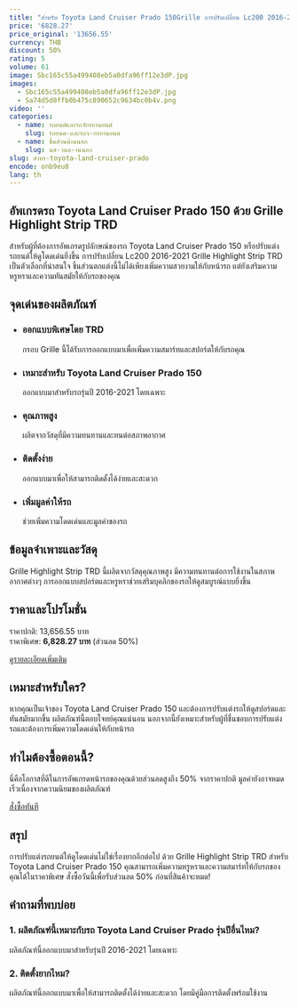 ```yaml
---
title: "สำหรับ Toyota Land Cruiser Prado 150Grille การปรับเปลี่ยน Lc200 2016-2021 Grille Highlight Strip TRD ด้านหน้าตกแต่ง Accessorie"
price: '6828.27'
price_original: '13656.55'
currency: THB
discount: 50%
rating: 5
volume: 61
image: Sbc165c55a499408eb5a0dfa96ff12e3dP.jpg
images:
  - Sbc165c55a499408eb5a0dfa96ff12e3dP.jpg
  - Sa74d5d8ffb0b475c890652c9634bc0b4v.png
video: ''
categories:
  - name: รถยนต์และรถจักรยานยนต์
    slug: รถยนต-และรถจ-กรยานยนต
  - name: ชิ้นส่วนด้านนอก
    slug: นส-วนด-านนอก
slug: สำหร-toyota-land-cruiser-prado
encode: onb9eu8
lang: th
---
```


<h2>อัพเกรดรถ Toyota Land Cruiser Prado 150 ด้วย Grille Highlight Strip TRD</h2>

สำหรับผู้ที่ต้องการอัพเกรดรูปลักษณ์ของรถ Toyota Land Cruiser Prado 150 หรือปรับแต่งรถยนต์ให้ดูโดดเด่นยิ่งขึ้น การปรับเปลี่ยน Lc200 2016-2021 Grille Highlight Strip TRD เป็นตัวเลือกที่น่าสนใจ ชิ้นส่วนตกแต่งนี้ไม่ได้เพียงเพิ่มความสวยงามให้กับหน้ารถ แต่ยังเสริมความหรูหราและความทันสมัยให้กับรถของคุณ 

<h2>จุดเด่นของผลิตภัณฑ์</h2>

<ul>
<li><h3>ออกแบบพิเศษโดย TRD</h3> กรอบ Grille นี้ได้รับการออกแบบมาเพื่อเพิ่มความสมาร์ทและสปอร์ตให้กับรถคุณ</li>
<li><h3>เหมาะสำหรับ Toyota Land Cruiser Prado 150</h3> ออกแบบมาสำหรับรถรุ่นปี 2016-2021 โดยเฉพาะ</li>
<li><h3>คุณภาพสูง</h3> ผลิตจากวัสดุที่มีความทนทานและทนต่อสภาพอากาศ</li>
<li><h3>ติดตั้งง่าย</h3> ออกแบบมาเพื่อให้สามารถติดตั้งได้ง่ายและสะดวก</li>
<li><h3>เพิ่มมูลค่าให้รถ</h3> ช่วยเพิ่มความโดดเด่นและมูลค่าของรถ</li>
</ul>

<h2>ข้อมูลจำเพาะและวัสดุ</h2>

Grille Highlight Strip TRD นี้ผลิตจากวัสดุคุณภาพสูง มีความทนทานต่อการใช้งานในสภาพอากาศต่างๆ การออกแบบสปอร์ตและหรูหราช่วยเสริมบุคลิกของรถให้ดูสมบูรณ์แบบยิ่งขึ้น

<h2>ราคาและโปรโมชั่น</h2>

ราคาปกติ: 13,656.55 บาท <br>
ราคาพิเศษ: <strong>6,828.27 บาท</strong> (ส่วนลด 50%) <br>

<div class="flex justify-center my-2">
<a href="https://buy.csgad.com/onb9eu8" rel="nofollow sponsored" target="_blank" class="py-2 px-4 rounded-md text-white font-semibold bg-gradient-to-r from-[#f73c22] to-[#ff7b48]">ดูรายละเอียดเพิ่มเติม</a>
</div>

<h2>เหมาะสำหรับใคร?</h2>

หากคุณเป็นเจ้าของ Toyota Land Cruiser Prado 150 และต้องการปรับแต่งรถให้ดูสปอร์ตและทันสมัยมากขึ้น ผลิตภัณฑ์นี้ตอบโจทย์คุณแน่นอน นอกจากนี้ยังเหมาะสำหรับผู้ที่ชื่นชอบการปรับแต่งรถและต้องการเพิ่มความโดดเด่นให้กับหน้ารถ 

<h2>ทำไมต้องซื้อตอนนี้?</h2>

นี่คือโอกาสที่ดีในการอัพเกรดหน้ารถของคุณด้วยส่วนลดสูงถึง 50% จากราคาปกติ มูลค่ายังอาจหมดเร็วเนื่องจากความนิยมของผลิตภัณฑ์ 

<div class="flex justify-center my-2">
<a href="https://buy.csgad.com/onb9eu8" rel="nofollow sponsored" target="_blank" class="py-2 px-4 rounded-md text-white font-semibold bg-gradient-to-r from-[#f73c22] to-[#ff7b48]">สั่งซื้อทันที</a>
</div>

<h2>สรุป</h2>

การปรับแต่งรถยนต์ให้ดูโดดเด่นไม่ใช่เรื่องยากอีกต่อไป ด้วย Grille Highlight Strip TRD สำหรับ Toyota Land Cruiser Prado 150 คุณสามารถเพิ่มความหรูหราและความสมาร์ทให้กับรถของคุณได้ในราคาพิเศษ สั่งซื้อวันนี้เพื่อรับส่วนลด 50% ก่อนที่สินค้าจะหมด!

<h2>คำถามที่พบบ่อย</h2>

<h3>1. ผลิตภัณฑ์นี้เหมาะกับรถ Toyota Land Cruiser Prado รุ่นปีอื่นไหม?</h3>
ผลิตภัณฑ์นี้ออกแบบมาสำหรับรุ่นปี 2016-2021 โดยเฉพาะ 

<h3>2. ติดตั้งยากไหม?</h3>
ผลิตภัณฑ์นี้ออกแบบมาเพื่อให้สามารถติดตั้งได้ง่ายและสะดวก โดยมีคู่มือการติดตั้งพร้อมใช้งาน